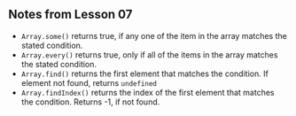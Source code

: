 ## Notes from Lesson 07

* `Array.some()` returns true, if any one of the item in the array matches the stated condition.
* `Array.every()` returns true, only if all of the items in the array matches the stated condition.
* `Array.find()` returns the first element that matches the condition. If element not found, returns `undefined`
* `Array.findIndex()` returns the index of the first element that matches the condition. Returns -1, if not found.
